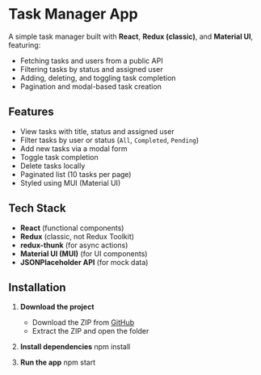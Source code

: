 # Task Manager App

A simple task manager built with **React**, **Redux (classic)**, and **Material UI**, featuring:

- Fetching tasks and users from a public API
- Filtering tasks by status and assigned user
- Adding, deleting, and toggling task completion
- Pagination and modal-based task creation

## Features

- View tasks with title, status and assigned user
- Filter tasks by user or status (`All`, `Completed`, `Pending`)
- Add new tasks via a modal form
- Toggle task completion
- Delete tasks locally
- Paginated list (10 tasks per page)
- Styled using MUI (Material UI)

## Tech Stack

- **React** (functional components)
- **Redux** (classic, not Redux Toolkit)
- **redux-thunk** (for async actions)
- **Material UI (MUI)** (for UI components)
- **JSONPlaceholder API** (for mock data)

## Installation

1. **Download the project**

   - Download the ZIP from [GitHub](https://github.com/shaila-patil/user-task-manager/tree/master)
   - Extract the ZIP and open the folder

2. **Install dependencies**
   npm install
3. **Run the app**
   npm start
